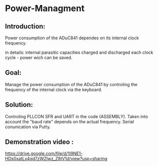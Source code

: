# Power-Managment

## Introduction: 

Power consumption of the ADuC841 dependes on its internal clock frequency.

in details: internal parasitic capacities charged and discharged each clock cycle - power  wich can be saved.

## Goal:

Manage the power consumption of the ADuC841 by controling the frequency of the internal clock via the keyboard.

## Solution:

Controling PLLCON SFR and UART in the code (ASSEMBLY).
Taken into account  the "baud rate" depends on the actual frequency. 
Serial conunication via Putty.


## Demonstration video :

https://drive.google.com/file/d/1I9NE1-HDs0xatLx4qd7zWZlwz_Z8tV1d/view?usp=sharing
 
